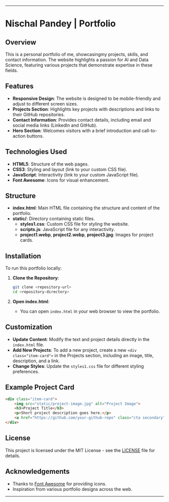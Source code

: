
---
# Nischal Pandey | Portfolio

## Overview

This is a personal portfolio of me, showcasingmy projects, skills, and contact information. The website highlights a passion for AI and Data Science, featuring various projects that demonstrate expertise in these fields.

## Features

- **Responsive Design**: The website is designed to be mobile-friendly and adjust to different screen sizes.
- **Projects Section**: Highlights key projects with descriptions and links to their GitHub repositories.
- **Contact Information**: Provides contact details, including email and social media links (LinkedIn and GitHub).
- **Hero Section**: Welcomes visitors with a brief introduction and call-to-action buttons.

## Technologies Used

- **HTML5**: Structure of the web pages.
- **CSS3**: Styling and layout (link to your custom CSS file).
- **JavaScript**: Interactivity (link to your custom JavaScript file).
- **Font Awesome**: Icons for visual enhancement.

## Structure

- **index.html**: Main HTML file containing the structure and content of the portfolio.
- **static/**: Directory containing static files.
  - **styles1.css**: Custom CSS file for styling the website.
  - **scripts.js**: JavaScript file for any interactivity.
  - **project1.webp**, **project2.webp**, **project3.jpg**: Images for project cards.

## Installation

To run this portfolio locally:

1. **Clone the Repository**:
   ```bash
   git clone <repository-url>
   cd <repository-directory>
   ```

2. **Open index.html**:
   - You can open `index.html` in your web browser to view the portfolio.

## Customization

- **Update Content**: Modify the text and project details directly in the `index.html` file.
- **Add New Projects**: To add a new project, create a new `<div class="item-card">` in the Projects section, including an image, title, description, and a link.
- **Change Styles**: Update the `styles1.css` file for different styling preferences.

## Example Project Card

```html
<div class="item-card">
    <img src="static/project-image.jpg" alt="Project Image">
    <h3>Project Title</h3>
    <p>Short project description goes here.</p>
    <a href="https://github.com/your-github-repo" class="cta secondary">View on GitHub</a>
</div>
```

## License

This project is licensed under the MIT License - see the [LICENSE](LICENSE) file for details.

## Acknowledgements

- Thanks to [Font Awesome](https://fontawesome.com) for providing icons.
- Inspiration from various portfolio designs across the web.

---

